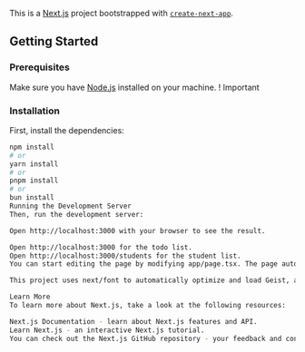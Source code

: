 This is a [Next.js](https://nextjs.org) project bootstrapped with [`create-next-app`](https://nextjs.org/docs/app/api-reference/cli/create-next-app).

## Getting Started

### Prerequisites

Make sure you have [Node.js](https://nodejs.org/) installed on your machine. ! Important

### Installation

First, install the dependencies:

```bash
npm install
# or
yarn install
# or
pnpm install
# or
bun install
Running the Development Server
Then, run the development server:

Open http://localhost:3000 with your browser to see the result.

Open http://localhost:3000 for the todo list.
Open http://localhost:3000/students for the student list.
You can start editing the page by modifying app/page.tsx. The page auto-updates as you edit the file.

This project uses next/font to automatically optimize and load Geist, a new font family for Vercel.

Learn More
To learn more about Next.js, take a look at the following resources:

Next.js Documentation - learn about Next.js features and API.
Learn Next.js - an interactive Next.js tutorial.
You can check out the Next.js GitHub repository - your feedback and contributions are welcome!
```
